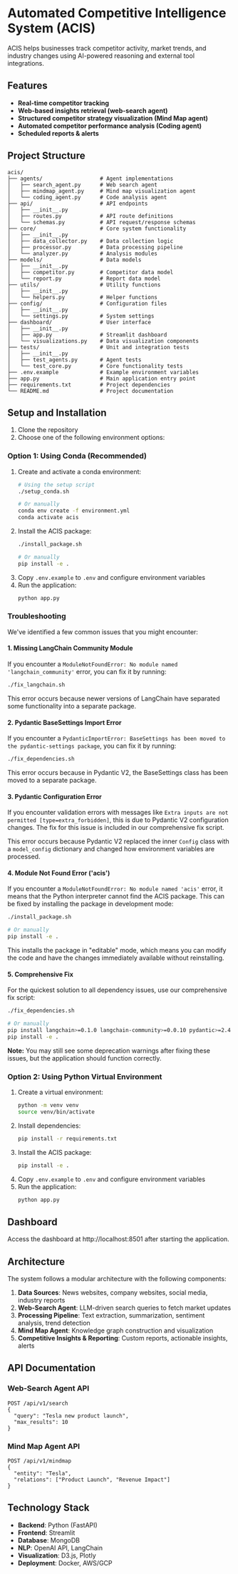 # Automated Competitive Intelligence System (ACIS)

ACIS helps businesses track competitor activity, market trends, and industry changes using AI-powered reasoning and external tool integrations.

## Features

- **Real-time competitor tracking**
- **Web-based insights retrieval (web-search agent)**
- **Structured competitor strategy visualization (Mind Map agent)**
- **Automated competitor performance analysis (Coding agent)**
- **Scheduled reports & alerts**

## Project Structure

```
acis/
├── agents/                  # Agent implementations
│   ├── search_agent.py      # Web search agent
│   ├── mindmap_agent.py     # Mind map visualization agent
│   └── coding_agent.py      # Code analysis agent
├── api/                     # API endpoints
│   ├── __init__.py
│   ├── routes.py            # API route definitions
│   └── schemas.py           # API request/response schemas
├── core/                    # Core system functionality
│   ├── __init__.py
│   ├── data_collector.py    # Data collection logic
│   ├── processor.py         # Data processing pipeline
│   └── analyzer.py          # Analysis modules
├── models/                  # Data models
│   ├── __init__.py
│   ├── competitor.py        # Competitor data model
│   └── report.py            # Report data model
├── utils/                   # Utility functions
│   ├── __init__.py
│   └── helpers.py           # Helper functions
├── config/                  # Configuration files
│   ├── __init__.py
│   └── settings.py          # System settings
├── dashboard/               # User interface
│   ├── __init__.py
│   ├── app.py               # Streamlit dashboard
│   └── visualizations.py    # Data visualization components
├── tests/                   # Unit and integration tests
│   ├── __init__.py
│   ├── test_agents.py       # Agent tests
│   └── test_core.py         # Core functionality tests
├── .env.example             # Example environment variables
├── app.py                   # Main application entry point
├── requirements.txt         # Project dependencies
└── README.md                # Project documentation
```

## Setup and Installation

1. Clone the repository
2. Choose one of the following environment options:

### Option 1: Using Conda (Recommended)

1. Create and activate a conda environment:
   ```bash
   # Using the setup script
   ./setup_conda.sh
   
   # Or manually
   conda env create -f environment.yml
   conda activate acis
   ```
2. Install the ACIS package:
   ```bash
   ./install_package.sh
   
   # Or manually
   pip install -e .
   ```
3. Copy `.env.example` to `.env` and configure environment variables
4. Run the application:
   ```bash
   python app.py
   ```

### Troubleshooting

We've identified a few common issues that you might encounter:

#### 1. Missing LangChain Community Module

If you encounter a `ModuleNotFoundError: No module named 'langchain_community'` error, you can fix it by running:

```bash
./fix_langchain.sh
```

This error occurs because newer versions of LangChain have separated some functionality into a separate package.

#### 2. Pydantic BaseSettings Import Error

If you encounter a `PydanticImportError: BaseSettings has been moved to the pydantic-settings package`, you can fix it by running:

```bash
./fix_dependencies.sh
```

This error occurs because in Pydantic V2, the BaseSettings class has been moved to a separate package.

#### 3. Pydantic Configuration Error

If you encounter validation errors with messages like `Extra inputs are not permitted [type=extra_forbidden]`, this is due to Pydantic V2 configuration changes. The fix for this issue is included in our comprehensive fix script.

This error occurs because Pydantic V2 replaced the inner `Config` class with a `model_config` dictionary and changed how environment variables are processed.

#### 4. Module Not Found Error ('acis')

If you encounter a `ModuleNotFoundError: No module named 'acis'` error, it means that the Python interpreter cannot find the ACIS package. This can be fixed by installing the package in development mode:

```bash
./install_package.sh

# Or manually
pip install -e .
```

This installs the package in "editable" mode, which means you can modify the code and have the changes immediately available without reinstalling.

#### 5. Comprehensive Fix

For the quickest solution to all dependency issues, use our comprehensive fix script:

```bash
./fix_dependencies.sh

# Or manually
pip install langchain>=0.1.0 langchain-community>=0.0.10 pydantic>=2.4.0 pydantic-settings>=2.0.0
pip install -e .
```

**Note:** You may still see some deprecation warnings after fixing these issues, but the application should function correctly.

### Option 2: Using Python Virtual Environment

1. Create a virtual environment:
   ```bash
   python -m venv venv
   source venv/bin/activate
   ```
2. Install dependencies:
   ```bash
   pip install -r requirements.txt
   ```
3. Install the ACIS package:
   ```bash
   pip install -e .
   ```
4. Copy `.env.example` to `.env` and configure environment variables
5. Run the application:
   ```bash
   python app.py
   ```

## Dashboard

Access the dashboard at http://localhost:8501 after starting the application.

## Architecture

The system follows a modular architecture with the following components:

1. **Data Sources**: News websites, company websites, social media, industry reports
2. **Web-Search Agent**: LLM-driven search queries to fetch market updates
3. **Processing Pipeline**: Text extraction, summarization, sentiment analysis, trend detection
4. **Mind Map Agent**: Knowledge graph construction and visualization
5. **Competitive Insights & Reporting**: Custom reports, actionable insights, alerts

## API Documentation

### Web-Search Agent API

```
POST /api/v1/search
{
  "query": "Tesla new product launch",
  "max_results": 10
}
```

### Mind Map Agent API

```
POST /api/v1/mindmap
{
  "entity": "Tesla",
  "relations": ["Product Launch", "Revenue Impact"]
}
```

## Technology Stack

- **Backend**: Python (FastAPI)
- **Frontend**: Streamlit
- **Database**: MongoDB
- **NLP**: OpenAI API, LangChain
- **Visualization**: D3.js, Plotly
- **Deployment**: Docker, AWS/GCP 